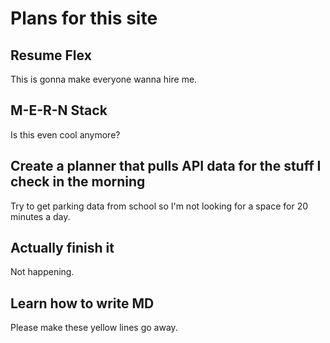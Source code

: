 # Plans for this site

## Resume Flex

This is gonna make everyone wanna hire me.

## M-E-R-N Stack

Is this even cool anymore?

## Create a planner that pulls API data for the stuff I check in the morning

Try to get parking data from school so I'm not looking for a space for 20 minutes a day.

## Actually finish it

Not happening.

## Learn how to write MD

Please make these yellow lines go away.
